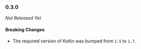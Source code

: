 ### 0.3.0

_Not Released Yet_

#### Breaking Changes

- The required version of Kotlin was bumped from `1.5` to `1.7`.